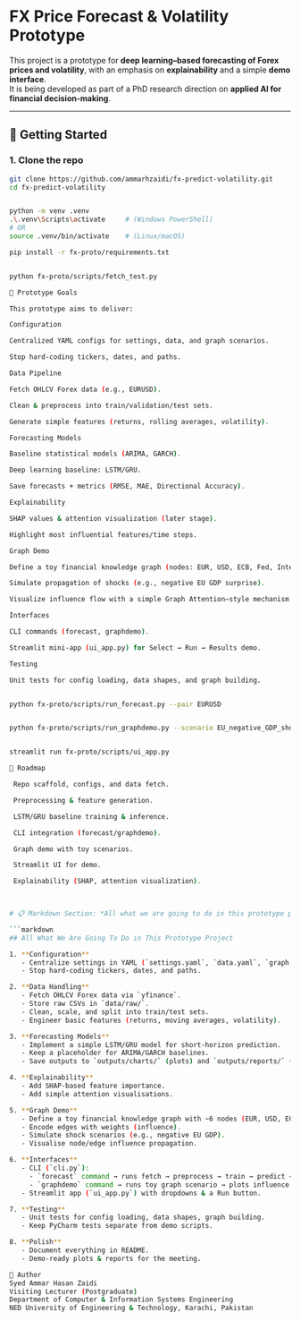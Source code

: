 # FX Price Forecast & Volatility Prototype

This project is a prototype for **deep learning–based forecasting of Forex prices and volatility**, with an emphasis on **explainability** and a simple **demo interface**.  
It is being developed as part of a PhD research direction on **applied AI for financial decision-making**.


---

## 🚀 Getting Started

### 1. Clone the repo
```bash
git clone https://github.com/ammarhzaidi/fx-predict-volatility.git
cd fx-predict-volatility


python -m venv .venv
.\.venv\Scripts\activate     # (Windows PowerShell)
# OR
source .venv/bin/activate    # (Linux/macOS)

pip install -r fx-proto/requirements.txt


python fx-proto/scripts/fetch_test.py

🧩 Prototype Goals

This prototype aims to deliver:

Configuration

Centralized YAML configs for settings, data, and graph scenarios.

Stop hard-coding tickers, dates, and paths.

Data Pipeline

Fetch OHLCV Forex data (e.g., EURUSD).

Clean & preprocess into train/validation/test sets.

Generate simple features (returns, rolling averages, volatility).

Forecasting Models

Baseline statistical models (ARIMA, GARCH).

Deep learning baseline: LSTM/GRU.

Save forecasts + metrics (RMSE, MAE, Directional Accuracy).

Explainability

SHAP values & attention visualization (later stage).

Highlight most influential features/time steps.

Graph Demo

Define a toy financial knowledge graph (nodes: EUR, USD, ECB, Fed, InterestRate, GDP).

Simulate propagation of shocks (e.g., negative EU GDP surprise).

Visualize influence flow with a simple Graph Attention–style mechanism.

Interfaces

CLI commands (forecast, graphdemo).

Streamlit mini-app (ui_app.py) for Select → Run → Results demo.

Testing

Unit tests for config loading, data shapes, and graph building.


python fx-proto/scripts/run_forecast.py --pair EURUSD


python fx-proto/scripts/run_graphdemo.py --scenario EU_negative_GDP_shock


streamlit run fx-proto/scripts/ui_app.py

📅 Roadmap

 Repo scaffold, configs, and data fetch.

 Preprocessing & feature generation.

 LSTM/GRU baseline training & inference.

 CLI integration (forecast/graphdemo).

 Graph demo with toy scenarios.

 Streamlit UI for demo.

 Explainability (SHAP, attention visualization).
 


# 📋 Markdown Section: *All what we are going to do in this prototype project*

```markdown
## All What We Are Going To Do in This Prototype Project

1. **Configuration**
   - Centralize settings in YAML (`settings.yaml`, `data.yaml`, `graph.yaml`).
   - Stop hard-coding tickers, dates, and paths.

2. **Data Handling**
   - Fetch OHLCV Forex data via `yfinance`.
   - Store raw CSVs in `data/raw/`.
   - Clean, scale, and split into train/test sets.
   - Engineer basic features (returns, moving averages, volatility).

3. **Forecasting Models**
   - Implement a simple LSTM/GRU model for short-horizon prediction.
   - Keep a placeholder for ARIMA/GARCH baselines.
   - Save outputs to `outputs/charts/` (plots) and `outputs/reports/` (CSV).

4. **Explainability**
   - Add SHAP-based feature importance.
   - Add simple attention visualisations.

5. **Graph Demo**
   - Define a toy financial knowledge graph with ~6 nodes (EUR, USD, ECB, Fed, InterestRate, GDP).
   - Encode edges with weights (influence).
   - Simulate shock scenarios (e.g., negative EU GDP).
   - Visualise node/edge influence propagation.

6. **Interfaces**
   - CLI (`cli.py`):
     - `forecast` command → runs fetch → preprocess → train → predict → save results.
     - `graphdemo` command → runs toy graph scenario → plots influence.
   - Streamlit app (`ui_app.py`) with dropdowns & a Run button.

7. **Testing**
   - Unit tests for config loading, data shapes, graph building.
   - Keep PyCharm tests separate from demo scripts.

8. **Polish**
   - Document everything in README.
   - Demo-ready plots & reports for the meeting.

👤 Author
Syed Ammar Hasan Zaidi
Visiting Lecturer (Postgraduate)
Department of Computer & Information Systems Engineering
NED University of Engineering & Technology, Karachi, Pakistan
